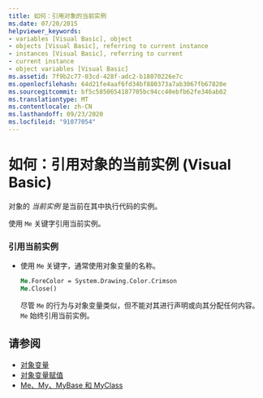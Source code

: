 ```yaml
---
title: 如何：引用对象的当前实例
ms.date: 07/20/2015
helpviewer_keywords:
- variables [Visual Basic], object
- objects [Visual Basic], referring to current instance
- instances [Visual Basic], referring to current
- current instance
- object variables [Visual Basic]
ms.assetid: 7f9b2c77-03cd-428f-adc2-b18070226e7c
ms.openlocfilehash: 64d21fe4aaf6fd34bf880373a7ab3067fb67820e
ms.sourcegitcommit: bf5c5850654187705bc94cc40ebfb62fe346ab02
ms.translationtype: MT
ms.contentlocale: zh-CN
ms.lasthandoff: 09/23/2020
ms.locfileid: "91077054"
---
```

# <a name="how-to-refer-to-the-current-instance-of-an-object-visual-basic"></a>如何：引用对象的当前实例 (Visual Basic)

对象的 *当前实例* 是当前在其中执行代码的实例。  
  
 使用 `Me` 关键字引用当前实例。  
  
### <a name="to-refer-to-the-current-instance"></a>引用当前实例  
  
- 使用 `Me` 关键字，通常使用对象变量的名称。  
  
    ```vb  
    Me.ForeColor = System.Drawing.Color.Crimson  
    Me.Close()  
    ```  
  
     尽管 `Me` 的行为与对象变量类似，但不能对其进行声明或向其分配任何内容。 `Me` 始终引用当前实例。  
  
## <a name="see-also"></a>请参阅

- [对象变量](object-variables.md)
- [对象变量赋值](object-variable-assignment.md)
- [Me、My、MyBase 和 MyClass](../../program-structure/me-my-mybase-and-myclass.md)
